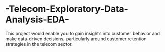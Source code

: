 # -Telecom-Exploratory-Data-Analysis-EDA-
This project would enable you to gain insights into customer behavior and make data-driven decisions, particularly around customer retention strategies in the telecom sector.
